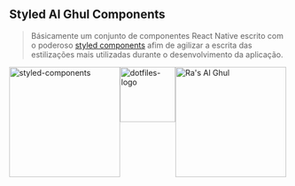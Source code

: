 ## Styled Al Ghul Components

> Básicamente um conjunto de componentes React Native escrito com o poderoso [styled components](https://styled-components.com/) afim de agilizar a escrita das estilizações mais utilizadas durante o desenvolvimento da aplicação.

<div
	style="display: flex; flex-direction: row"
>
	<img
		alt="styled-components"
		src="https://raw.githubusercontent.com/styled-components/brand/master/styled-components.png"
		width="200px"
	/>
	<img
		alt="dotfiles-logo"
		src="https://e7.pngegg.com/pngimages/781/45/png-clipart-plus-plus.png"
		width="100px"
	/>
	<img
		alt="Ra's Al Ghul"
		src="https://hugelolcdn.com/i/576477.gif"
		width="200px"
	/>
</div>